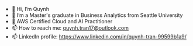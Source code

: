 - 👋 Hi, I’m Quynh 
- 👀 I’m a Master's graduate in Business Analytics from Seattle University
- 🌱 AWS Certified Cloud and AI Practitioner
- 📫 How to reach me: quynh.tran17@outlook.com
- 📫 LinkedIn profile: https://www.linkedin.com/in/quynh-tran-99599b1a9/ 

<!---
qtran95/qtran95 is a ✨ special ✨ repository because its `README.md` (this file) appears on your GitHub profile.
You can click the Preview link to take a look at your changes.
--->
